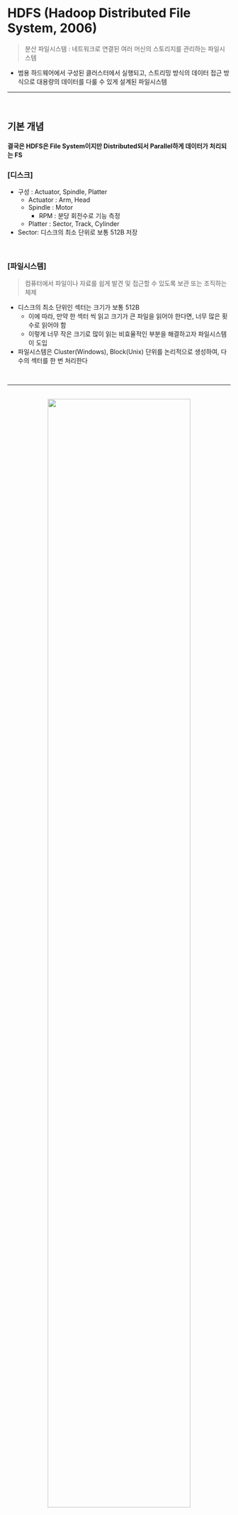 # HDFS (Hadoop Distributed File System, 2006)
> 분산 파일시스템 : 네트워크로 연결된 여러 머신의 스토리지를 관리하는 파일시스템
* 범용 하드웨어에서 구성된 클러스터에서 실행되고, 스트리밍 방식의 데이터 접근 방식으로 대용량의 데이터를 다룰 수 있게 설계된 파일시스템

<hr>
<br>

## 기본 개념
#### 결국은 HDFS은 File System이지만 Distributed되서 Parallel하게 데이터가 처리되는 FS


### [디스크]

* 구성 : Actuator, Spindle, Platter
  * Actuator : Arm, Head
  * Spindle : Motor
    * RPM : 분당 회전수로 기능 측정
  * Platter : Sector, Track, Cylinder
* Sector: 디스크의 최소 단위로 보통 512B 저장

<br>

### [파일시스템]
> 컴퓨터에서 파일이나 자료를 쉽게 발견 및 접근할 수 있도록 보관 또는 조직하는 체제
* 디스크의 최소 단위인 섹터는 크기가 보통 512B
  * 이에 따라, 만약 한 섹터 씩 읽고 크기가 큰 파일을 읽어야 한다면, 너무 많은 횟수로 읽어야 함
  * 이렇게 너무 작은 크기로 많이 읽는 비효율적인 부분을 해결하고자 파일시스템이 도입
* 파일시스템은 Cluster(Windows), Block(Unix) 단위를 논리적으로 생성하여, 다수의 섹터를 한 번 처리한다

<br>
<hr>
<br>

<div align="center">
 <img width="80%" src="https://user-images.githubusercontent.com/37537227/127886578-cf4138fe-0de4-4816-bafd-6b0f0b122ef6.png" />
</div>

<br>

## HDFS 구성
#### HDFS 클러스터는 Master-Worker 패턴으로 동작하는 두 종류의 노드인 `NameNode`(Master)와 `DataNode`(Worker)로 구성된다
#### DataNode들은 블록을 저장하고, 이에 대한 메타 정보를 NameNode가 관리하는 등 즉 NameNode가 네임스페이스를 관리한다

<br>

### [적합하지 않은 상황] 

* 빠른 데이터 응답시간
  * Hbase 필요

* 수 많은 작은 파일
  * 네임노드가 메타 정보를 메모리에서 관리하기 때문

* 다중 라이터와 파일의 임의 수정
  * 한 번 쓰거나 덧붙이는 것은 가능하나 임의 위치에 있는 내용을 수정하는 것은 허용하지 않는다

<br>

### [블록]

* 일반 디스크의 섹터 사이즈 : 0.512KB

* 기존 파일시스템의 블록 사이즈 : 0.512KB * {2, 4, 8}
  * 디스크에 쓰기를 할 때, 블록 크기만큼 점유

* HDFS의 Default 블록 사이즈 : `128MB`
  * 디스크에 쓰기를 할 때, 블록 크기보다 파일 사이즈가 작으면 파일 사이즈만큼만 점유 
  * 예) 파일 사이즈가 1MB면, 1MB만 디스크를 점유
  * 블록 크기가 결정되면, File은 `block-sized chunks`로 나뉘어져 저장

* 주요 개념
  * 현재 128MB가 최적의 크기로 알려져있지만, 너무 작으면 Name Node에게 부하가 발생하고, 너무 크면 병렬처리가 효과적으로 진행되기 어렵다는 개념
  * Replication Factor of Three : 모든 데이터에 대해서 3개의 사본을 각 Data Node가 가짐으로써 가용성을 증가시키지만, 그만큼 큰 디스크 공간을 차지한다는 개념  

<br>

### [Hadoop File Formats]

<div align="center">
 <img width="50%" src="https://user-images.githubusercontent.com/37537227/142764292-c5c4c027-dd33-4eaf-9a43-ae7b82cb21ce.png">
</div>

<br>

* 행 기반 : select update query on a single record, access an entire record
  * Sequence File : key-value format for MapReduce stored in a binary format
  * Avro : schema stored in a jason format

* 열 기반 : access only specific columns of an entire record
  * Parquet : stored in a binary format
  * ORC : best for hive

* .txt, .xml, .csv, .json 파일은 데이터 처리에 적합하지 않은 File Format
  * DataFrame 및 RDD로 변환해서 사용하는 이유

<br>

### [환경설정]
* 독립 (로컬) 모드 : 데몬이 실행되지 않고, 모든 것이 단독 JVM 내에서 실행
* 의사분산 모드 : 모든 하둡 데몬을 로컬 머신에서 실행
* 완전분산 모드 : 하둡 데몬을 여러 대의 머신으로 구성된 클러스터에서 실행
* [hdfs-default.xml](https://hadoop.apache.org/docs/r2.4.1/hadoop-project-dist/hadoop-hdfs/hdfs-default.xml)

<br>

<div align="center">

| 구성요소 | 속성  | 독립  | 의사분산  | 완전분산  |
|----------|---|---|---|---|
| 공통      | FS.defaultFS  | file:///  | hdfs://localhost/  | hdfs://namenode/  |
| HDFS     | dfs.replication | N/A  | 1  | 3(기본)   |
| 맵리듀스   | mapreduce.framework.name  | local(기본)  | yarn  | yarn  |
| YARN     | yarn.resourcemanager.hostname  |  N/A  | localhost  | resourcemanager  |
|          | yarn.nodemanager.aux-services  | N/A   | mapreduce_shuffle  | mapreduce_shuffle  |

</div> 
 
<br>
<hr>
<br>

## HDFS 명령어
#### 사용자 / 운영자 / 디버그 명령어로 구성 ([wikidocs 관련 글](https://wikidocs.net/26496))
#### Local에서 HDFS로 Load해서 사용하는 형식

<br>

### [hadoop | hdfs 명령어 가능]
```bash
hdfs dfs -ls / # File System 디렉토리 확인
hdfs fsck / -files -blocks # File System 디렉토리 상태 확인
hdfs dfs -put LogData/* /user/impala/LogData # local file을 HDFS로 로드
hdfs dfs -get [소스 경로] [로컬 경로]
hdfs dfs -rm <경로 혹은 파일명>

```
* `dfs` : 파일 시스템 쉘 명령어
* `fsck` : 파일 시스템 상태 체크
* hdfs 기본 디렉토리는 home 디렉토리로 `/user/<본인 이름>`이다

<br>
<hr>
<br>

## WebHDFS REST API
#### curl로 파일 CRUD 가능

<br>

### [Terminal]
```bash
curl -s http://$(hostname -f):5007/webhdfs/v1/user/hadoop/?op=LISTSTATUS
```
